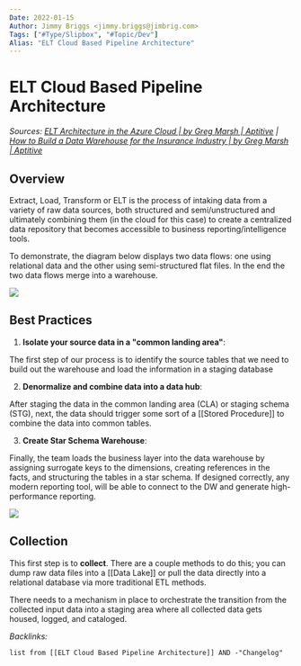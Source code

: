 ```yaml
---
Date: 2022-01-15
Author: Jimmy Briggs <jimmy.briggs@jimbrig.com>
Tags: ["#Type/Slipbox", "#Topic/Dev"]
Alias: "ELT Cloud Based Pipeline Architecture"
---
```


# ELT Cloud Based Pipeline Architecture

*Sources: [ELT Architecture in the Azure Cloud | by Greg Marsh | Aptitive](https://blog.aptitive.com/elt-architecture-in-the-azure-cloud-50a90681036b) | [How to Build a Data Warehouse for the Insurance Industry | by Greg Marsh | Aptitive](https://blog.aptitive.com/how-to-build-a-data-warehouse-for-the-insurance-industry-adb6399ddb89)*

## Overview

Extract, Load, Transform or ELT is the process of intaking data from a variety of raw data sources, both structured and semi/unstructured and ultimately combining them (in the cloud for this case) to create a centralized data repository that becomes accessible to business reporting/intelligence tools.

To demonstrate, the diagram below displays two data flows: one using relational data and the other using semi-structured flat files. In the end the two data flows merge into a warehouse.

![](https://i.imgur.com/3qEtSUn.png)

## Best Practices

1. **Isolate your source data in a "common landing area"**: 

The first step of our process is to identify the source tables that we need to build out the warehouse and load the information in a staging database

2. **Denormalize and combine data into a data hub**:

After staging the data in the common landing area (CLA) or staging schema (STG), next, the data should trigger some sort of a [[Stored Procedure]] to combine the data into common tables. 

3. **Create Star Schema Warehouse**:

Finally, the team loads the business layer into the data warehouse by assigning surrogate keys to the dimensions, creating references in the facts, and structuring the tables in a star schema. If designed correctly, any modern reporting tool, will be able to connect to the DW and generate high-performance reporting.

![](https://i.imgur.com/72ojaZQ.png)



## Collection

This first step is to **collect**.  There are a couple methods to do this; you can dump raw data files into a [[Data Lake]] or pull the data directly into a relational database via more traditional ETL methods.

There needs to a mechanism in place to orchestrate the transition from the collected input data into a staging area where all collected data gets housed, logged, and cataloged.




*Backlinks:*

```dataview
list from [[ELT Cloud Based Pipeline Architecture]] AND -"Changelog"
```